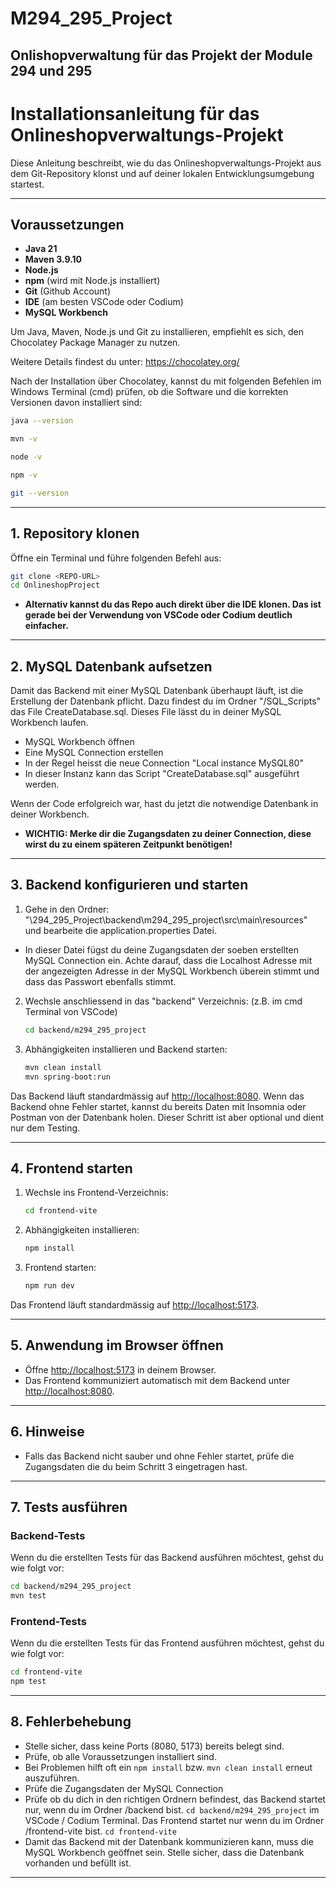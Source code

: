 # M294_295_Project
Onlishopverwaltung für das Projekt der Module 294 und 295
---
# Installationsanleitung für das Onlineshopverwaltungs-Projekt
 
Diese Anleitung beschreibt, wie du das Onlineshopverwaltungs-Projekt aus dem Git-Repository klonst und auf deiner lokalen Entwicklungsumgebung startest.
 
---
 
## Voraussetzungen
 
- **Java 21**
- **Maven 3.9.10**
- **Node.js**
- **npm** (wird mit Node.js installiert)
- **Git** (Github Account)
- **IDE** (am besten VSCode oder Codium)
- **MySQL Workbench**
 
Um Java, Maven, Node.js und Git zu installieren, empfiehlt es sich, den Chocolatey Package Manager zu nutzen.
 
Weitere Details findest du unter: https://chocolatey.org/
 
Nach der Installation über Chocolatey, kannst du mit folgenden Befehlen im Windows Terminal (cmd) prüfen, ob die Software und die korrekten Versionen davon installiert sind:
 
```bash
java --version
```
```bash
mvn -v
```
```bash
node -v
```
```bash
npm -v
```
```bash
git --version
```
 
---
 
## 1. Repository klonen
 
Öffne ein Terminal und führe folgenden Befehl aus:
 
```bash
git clone <REPO-URL>
cd OnlineshopProject
```
- **Alternativ kannst du das Repo auch direkt über die IDE klonen. Das ist gerade bei der Verwendung von VSCode oder Codium deutlich einfacher.**
 
---
 
## 2. MySQL Datenbank aufsetzen
 
Damit das Backend mit einer MySQL Datenbank überhaupt läuft, ist die Erstellung der Datenbank pflicht. Dazu findest du im Ordner "/SQL_Scripts" das File CreateDatabase.sql. Dieses File lässt du in deiner MySQL Workbench laufen.
 
- MySQL Workbench öffnen
- Eine MySQL Connection erstellen
- In der Regel heisst die neue Connection "Local instance MySQL80"
- In dieser Instanz kann das Script "CreateDatabase.sql" ausgeführt werden.
 
Wenn der Code erfolgreich war, hast du jetzt die notwendige Datenbank in deiner Workbench.
 
- **WICHTIG: Merke dir die Zugangsdaten zu deiner Connection, diese wirst du zu einem späteren Zeitpunkt benötigen!**
 
---
 
## 3. Backend konfigurieren und starten
 
1. Gehe in den Ordner:
"\294_295_Project\backend\m294_295_project\src\main\resources" und bearbeite die application.properties Datei.
 
- In dieser Datei fügst du deine Zugangsdaten der soeben erstellten MySQL Connection ein. Achte darauf, dass die Localhost Adresse mit der angezeigten Adresse in der MySQL Workbench überein stimmt und dass das Passwort ebenfalls stimmt.
 
2. Wechsle anschliessend in das "backend" Verzeichnis: (z.B. im cmd Terminal von VSCode)
 
   ```bash
   cd backend/m294_295_project
   ```
 
2. Abhängigkeiten installieren und Backend starten:
 
   ```bash
   mvn clean install
   mvn spring-boot:run
   ```
 
Das Backend läuft standardmässig auf [http://localhost:8080](http://localhost:8080). Wenn das Backend ohne Fehler startet, kannst du bereits Daten mit Insomnia oder Postman von der Datenbank holen. Dieser Schritt ist aber optional und dient nur dem Testing.
 
---
 
## 4. Frontend starten
 
1. Wechsle ins Frontend-Verzeichnis:
 
   ```bash
   cd frontend-vite
   ```
 
2. Abhängigkeiten installieren:
 
   ```bash
   npm install
   ```
 
3. Frontend starten:
   ```bash
   npm run dev
   ```
 
Das Frontend läuft standardmässig auf [http://localhost:5173](http://localhost:5173).
 
---
 
## 5. Anwendung im Browser öffnen
 
- Öffne [http://localhost:5173](http://localhost:5173) in deinem Browser.
- Das Frontend kommuniziert automatisch mit dem Backend unter [http://localhost:8080](http://localhost:8080).
 
---
 
## 6. Hinweise
 
- Falls das Backend nicht sauber und ohne Fehler startet, prüfe die Zugangsdaten die du beim Schritt 3 eingetragen hast.
---
 
## 7. Tests ausführen
 
### Backend-Tests
 
Wenn du die erstellten Tests für das Backend ausführen möchtest, gehst du wie folgt vor:
 
```bash
cd backend/m294_295_project
mvn test
```
 
### Frontend-Tests
 
Wenn du die erstellten Tests für das Frontend ausführen möchtest, gehst du wie folgt vor:
 
```bash
cd frontend-vite
npm test
```
 
---
 
## 8. Fehlerbehebung
 
- Stelle sicher, dass keine Ports (8080, 5173) bereits belegt sind.
- Prüfe, ob alle Voraussetzungen installiert sind.
- Bei Problemen hilft oft ein `npm install` bzw. `mvn clean install` erneut auszuführen.
- Prüfe die Zugangsdaten der MySQL Connection
- Prüfe ob du dich in den richtigen Ordnern befindest, das Backend startet nur, wenn du im Ordner /backend bist. `cd backend/m294_295_project` im VSCode / Codium Terminal. Das Frontend startet nur wenn du im Ordner /frontend-vite bist. `cd frontend-vite`
- Damit das Backend mit der Datenbank kommunizieren kann, muss die MySQL Workbench geöffnet sein. Stelle sicher, dass die Datenbank vorhanden und befüllt ist.
---
 